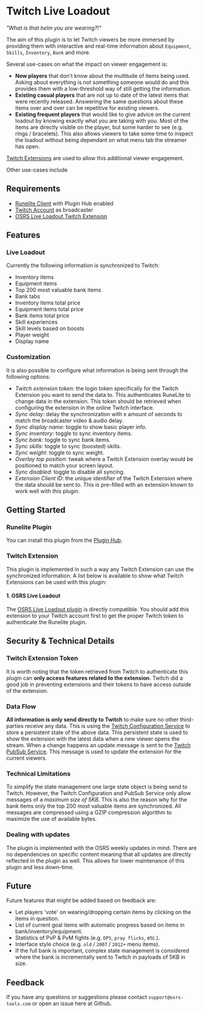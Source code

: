 # Twitch Live Loadout

*"What is that helm you are wearing?!"*

The aim of this plugin is to let Twitch viewers be more immersed by providing them with interactive and real-time information about `Equipment`, `Skills`, `Inventory`, `Bank` and more.

Several use-cases on what the impact on viewer engagement is:
- **New players** that don't know about the multitude of items being used. Asking about everything is not something someone would do and this provides them with a low-threshold way of still getting the information.
- **Existing casual players** that are not up to date of the latest items that were recently released. Answering the same questions about these items over and over can be repetitive for existing viewers.
- **Existing frequent players** that would like to give advice on the current loadout by knowing exactly what you are taking with you. Most of the items are directly visible on the player, but some harder to see (e.g. rings / bracelets). This also allows viewers to take some time to inspect the loadout without being dependant on what menu tab the streamer has open.

[Twitch Extensions](https://www.twitch.tv/p/extensions/) are used to allow this additional viewer engagement.

Other use-cases include 

## Requirements
- [Runelite Client](https://runelite.net/) with Plugin Hub enabled
- [Twitch Account](https://www.twitch.tv/) as broadcaster
- [OSRS Live Loadout Twitch Extension]()

## Features

### Live Loadout
Currently the following information is synchronized to Twitch:
- Inventory items
- Equipment items
- Top 200 most valuable bank items
- Bank tabs
- Inventory items total price
- Equipment items total price
- Bank items total price
- Skill experiences
- Skill levels based on boosts
- Player weight
- Display name

### Customization
It is also possible to configure what information is being sent through the following options:
- *Twitch extension token*: the login token specifically for the Twitch Extension you want to send the data to. This authenticates RuneLite to change data in the extension. This token should be retrieved when configuring the extension in the online Twitch interface.
- *Sync delay*: delay the synchronization with x amount of seconds to match the broadcaster video & audio delay.
- *Sync display name*: toggle to show basic player info.
- *Sync inventory*: toggle to sync inventory items.
- *Sync bank*: toggle to sync bank items.
- *Sync skills*: toggle to sync (boosted) skills.
- *Sync weight*: toggle to sync weight.
- *Overlay top position*: tweak where a Twitch Extension overlay would be positioned to match your screen layout.
- *Sync disabled*: toggle to disable all syncing.
- *Extension Client ID*: the unique identifier of the Twitch Extension where the data should be sent to. This is pre-filled with an extension known to work well with this plugin.

## Getting Started

### Runelite Plugin
You can install this plugin from the [Plugin Hub](https://runelite.net/plugin-hub/).

### Twitch Extension
This plugin is implemented in such a way any Twitch Extension can use the synchronized information. A list below is available to show what Twitch Extensions can be used with this plugin:

#### 1. OSRS Live Loadout
The [OSRS Live Loadout plugin]() is directly compatible. You should add this extension to your Twitch account first to get the proper Twitch token to authenticate the Runelite plugin.

## Security & Technical Details

### Twitch Extension Token
It is worth noting that the token retrieved from Twitch to authenticate this plugin can **only access features related to the extension**. Twitch did a good job in preventing extensions and their tokens to have access outside of the extension.

### Data Flow
**All information is only send directly to Twitch** to make sure no other third-parties receive any data. This is using the [Twitch Configuration Service](https://dev.twitch.tv/docs/tutorials/extension-101-tutorial-series/config-service) to store a persistent state of the above data. This persistent state is used to show the extension with the latest data when a new viewer opens the stream. When a change happens an update message is sent to the [Twitch PubSub Service](https://dev.twitch.tv/docs/extensions/reference/#send-extension-pubsub-message). This message is used to update the extension for the current viewers.

### Technical Limitations
To simplify the state management one large state object is being send to Twitch. However, the Twitch Configuration and PubSub Service only allow messages of a *maximum size of 5KB*. This is also the reason why for the bank items only the top 200 most valuable items are synchronized. All messages are compressed using a GZIP compression algorithm to maximize the use of available bytes.

### Dealing with updates
The plugin is implemented with the OSRS weekly updates in mind. There are no dependencies on specific content meaning that all updates are directly reflected in the plugin as well. This allows for lower maintenance of this plugin and less down-time.

## Future
Future features that might be added based on feedback are:
- Let players 'vote' on wearing/dropping certain items by clicking on the items in question.
- List of current goal items with automatic progress based on items in bank/inventory/equipment.
- Statistics of PvP & PvM fights (e.g. `DPS`, `pray flicks`, etc.).
- Interface style choice (e.g. `old` / `2007` / `2012+` menu items).
- If the full bank is important, complex state management is considered where the bank is incrementally sent to Twitch in payloads of 5KB in size.

## Feedback
If you have any questions or suggestions please contact `support@osrs-tools.com` or open an issue here at Github.